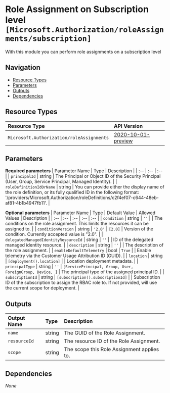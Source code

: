 # Role Assignment on Subscription level `[Microsoft.Authorization/roleAssignments/subscription]`

With this module you can perform role assignments on a subscription level

## Navigation

- [Resource Types](#Resource-Types)
- [Parameters](#Parameters)
- [Outputs](#Outputs)
- [Dependencies](#Dependencies)

## Resource Types

| Resource Type | API Version |
| :-- | :-- |
| `Microsoft.Authorization/roleAssignments` | [2020-10-01-preview](https://docs.microsoft.com/en-us/azure/templates/Microsoft.Authorization/2020-10-01-preview/roleAssignments) |

## Parameters

**Required parameters**
| Parameter Name | Type | Description |
| :-- | :-- | :-- |
| `principalId` | string | The Principal or Object ID of the Security Principal (User, Group, Service Principal, Managed Identity). |
| `roleDefinitionIdOrName` | string | You can provide either the display name of the role definition, or its fully qualified ID in the following format: '/providers/Microsoft.Authorization/roleDefinitions/c2f4ef07-c644-48eb-af81-4b1b4947fb11'. |

**Optional parameters**
| Parameter Name | Type | Default Value | Allowed Values | Description |
| :-- | :-- | :-- | :-- | :-- |
| `condition` | string | `''` |  | The conditions on the role assignment. This limits the resources it can be assigned to. |
| `conditionVersion` | string | `'2.0'` | `[2.0]` | Version of the condition. Currently accepted value is "2.0". |
| `delegatedManagedIdentityResourceId` | string | `''` |  | ID of the delegated managed identity resource. |
| `description` | string | `''` |  | The description of the role assignment. |
| `enableDefaultTelemetry` | bool | `True` |  | Enable telemetry via the Customer Usage Attribution ID (GUID). |
| `location` | string | `[deployment().location]` |  | Location deployment metadata. |
| `principalType` | string | `''` | `[ServicePrincipal, Group, User, ForeignGroup, Device, ]` | The principal type of the assigned principal ID. |
| `subscriptionId` | string | `[subscription().subscriptionId]` |  | Subscription ID of the subscription to assign the RBAC role to. If not provided, will use the current scope for deployment. |


## Outputs

| Output Name | Type | Description |
| :-- | :-- | :-- |
| `name` | string | The GUID of the Role Assignment. |
| `resourceId` | string | The resource ID of the Role Assignment. |
| `scope` | string | The scope this Role Assignment applies to. |

## Dependencies

_None_
